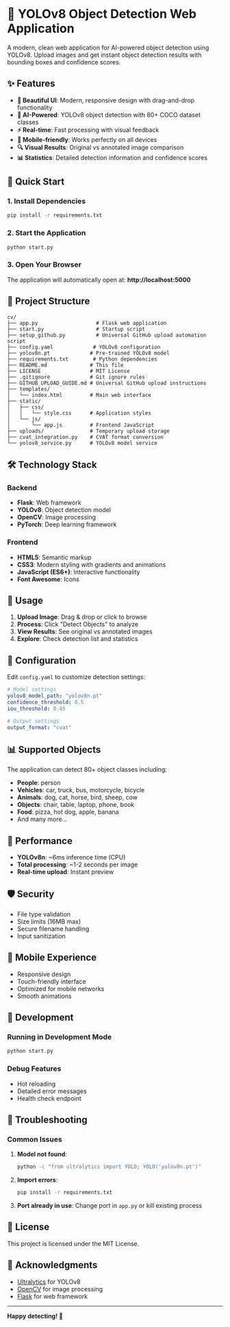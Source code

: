 # 🎯 YOLOv8 Object Detection Web Application


A modern, clean web application for AI-powered object detection using YOLOv8. Upload images and get instant object detection results with bounding boxes and confidence scores.

## ✨ Features

- **🎨 Beautiful UI**: Modern, responsive design with drag-and-drop functionality
- **🤖 AI-Powered**: YOLOv8 object detection with 80+ COCO dataset classes
- **⚡ Real-time**: Fast processing with visual feedback
- **📱 Mobile-friendly**: Works perfectly on all devices
- **🔍 Visual Results**: Original vs annotated image comparison
- **📊 Statistics**: Detailed detection information and confidence scores

## 🚀 Quick Start

### 1. Install Dependencies
```bash
pip install -r requirements.txt
```

### 2. Start the Application
```bash
python start.py
```

### 3. Open Your Browser
The application will automatically open at: **http://localhost:5000**

## 📁 Project Structure

```
cv/
├── app.py                   # Flask web application
├── start.py                 # Startup script
├── setup_github.py          # Universal GitHub upload automation script
├── config.yaml             # YOLOv8 configuration
├── yolov8n.pt             # Pre-trained YOLOv8 model
├── requirements.txt        # Python dependencies
├── README.md              # This file
├── LICENSE                # MIT License
├── .gitignore             # Git ignore rules
├── GITHUB_UPLOAD_GUIDE.md # Universal GitHub upload instructions
├── templates/
│   └── index.html         # Main web interface
├── static/
│   ├── css/
│   │   └── style.css      # Application styles
│   └── js/
│       └── app.js         # Frontend JavaScript
├── uploads/               # Temporary upload storage
├── cvat_integration.py    # CVAT format conversion
└── yolov8_service.py      # YOLOv8 model service
```

## 🛠️ Technology Stack

### Backend
- **Flask**: Web framework
- **YOLOv8**: Object detection model
- **OpenCV**: Image processing
- **PyTorch**: Deep learning framework

### Frontend
- **HTML5**: Semantic markup
- **CSS3**: Modern styling with gradients and animations
- **JavaScript (ES6+)**: Interactive functionality
- **Font Awesome**: Icons

## 🎯 Usage

1. **Upload Image**: Drag & drop or click to browse
2. **Process**: Click "Detect Objects" to analyze
3. **View Results**: See original vs annotated images
4. **Explore**: Check detection list and statistics

## 🔧 Configuration

Edit `config.yaml` to customize detection settings:

```yaml
# Model settings
yolov8_model_path: "yolov8n.pt"
confidence_threshold: 0.5
iou_threshold: 0.45

# Output settings
output_format: "cvat"
```

## 📊 Supported Objects

The application can detect 80+ object classes including:
- **People**: person
- **Vehicles**: car, truck, bus, motorcycle, bicycle
- **Animals**: dog, cat, horse, bird, sheep, cow
- **Objects**: chair, table, laptop, phone, book
- **Food**: pizza, hot dog, apple, banana
- And many more...

## 🚀 Performance

- **YOLOv8n**: ~6ms inference time (CPU)
- **Total processing**: ~1-2 seconds per image
- **Real-time upload**: Instant preview

## 🛡️ Security

- File type validation
- Size limits (16MB max)
- Secure filename handling
- Input sanitization

## 📱 Mobile Experience

- Responsive design
- Touch-friendly interface
- Optimized for mobile networks
- Smooth animations

## 🔄 Development

### Running in Development Mode
```bash
python start.py
```

### Debug Features
- Hot reloading
- Detailed error messages
- Health check endpoint

## 🐛 Troubleshooting

### Common Issues

1. **Model not found**:
   ```bash
   python -c "from ultralytics import YOLO; YOLO('yolov8n.pt')"
   ```

2. **Import errors**:
   ```bash
   pip install -r requirements.txt
   ```

3. **Port already in use**:
   Change port in `app.py` or kill existing process

## 📄 License

This project is licensed under the MIT License.

## 🙏 Acknowledgments

- [Ultralytics](https://github.com/ultralytics/ultralytics) for YOLOv8
- [OpenCV](https://opencv.org/) for image processing
- [Flask](https://flask.palletsprojects.com/) for web framework

---

**Happy detecting! 🎯**
